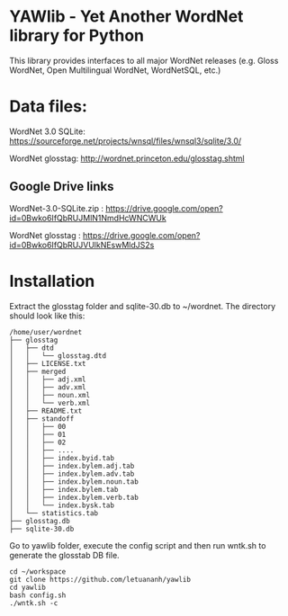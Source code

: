 YAWlib - Yet Another WordNet library for Python
===============

This library provides interfaces to all major WordNet releases (e.g. Gloss WordNet, Open Multilingual WordNet, WordNetSQL, etc.)

# Data files:

WordNet 3.0 SQLite: https://sourceforge.net/projects/wnsql/files/wnsql3/sqlite/3.0/

WordNet glosstag: http://wordnet.princeton.edu/glosstag.shtml

## Google Drive links

WordNet-3.0-SQLite.zip   : https://drive.google.com/open?id=0Bwko6IfQbRUJMlN1NmdHcWNCWUk

WordNet glosstag         : https://drive.google.com/open?id=0Bwko6IfQbRUJVUlkNEswMldJS2s

# Installation

Extract the glosstag folder and sqlite-30.db to ~/wordnet. The directory should look like this:
```
/home/user/wordnet
├── glosstag
│   ├── dtd
│   │   └── glosstag.dtd
│   ├── LICENSE.txt
│   ├── merged
│   │   ├── adj.xml
│   │   ├── adv.xml
│   │   ├── noun.xml
│   │   └── verb.xml
│   ├── README.txt
│   ├── standoff
│   │   ├── 00
│   │   ├── 01
│   │   ├── 02
│   │   ├── ....
│   │   ├── index.byid.tab
│   │   ├── index.bylem.adj.tab
│   │   ├── index.bylem.adv.tab
│   │   ├── index.bylem.noun.tab
│   │   ├── index.bylem.tab
│   │   ├── index.bylem.verb.tab
│   │   └── index.bysk.tab
│   └── statistics.tab
├── glosstag.db
├── sqlite-30.db

```
Go to yawlib folder, execute the config script and then run wntk.sh to generate the glosstab DB file.
```
cd ~/workspace
git clone https://github.com/letuananh/yawlib
cd yawlib
bash config.sh
./wntk.sh -c
```
